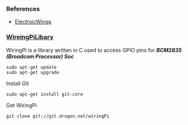 ### References
- [ElectroicWings](https://www.electronicwings.com/raspberry-pi/raspberry-pi-introduction)

### [WireingPiLibary](https://www.electronicwings.com/raspberry-pi/raspberry-pi-introduction)
WiringPi is a library written in C used to access GPIO pins for ***BCM2835 (Broadcom Processor) Soc***
```
sudo apt-get update
sudo apt-get upgrade
```
Install Git
```
sudo apt-get install git-core
```
Get WiringPi
```
git clone git://git.drogon.net/wiringPi
```
